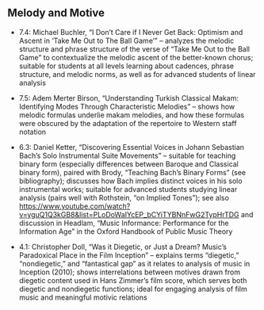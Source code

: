 ## Melody and Motive

- 7.4: Michael Buchler, “I Don’t Care if I Never Get Back: Optimism and Ascent in ‘Take Me Out to The Ball Game’” – analyzes the melodic structure and phrase structure of the verse of “Take Me Out to the Ball Game” to contextualize the melodic ascent of the better-known chorus; suitable for students at all levels learning about cadences, phrase structure, and melodic norms, as well as for advanced students of linear analysis

- 7.5: Adem Merter Birson, “Understanding Turkish Classical Makam: Identifying Modes Through Characteristic Melodies” – shows how melodic formulas underlie makam melodies, and how these formulas were obscured by the adaptation of the repertoire to Western staff notation

- 6.3: Daniel Ketter, “Discovering Essential Voices in Johann Sebastian Bach’s Solo Instrumental Suite Movements” – suitable for teaching binary form (especially differences between Baroque and Classical binary form), paired with Brody, “Teaching Bach’s Binary Forms” (see bibliography); discusses how Bach implies distinct voices in his solo instrumental works; suitable for advanced students studying linear analysis (pairs well with Rothstein, “on Implied Tones”); see also https://www.youtube.com/watch?v=yguQ1Q3kGB8&list=PLoDoWaIYcEP_bCYiTYBNnFwG2TypHrTDG and discussion in Headlam, “Music Informance: Performance for the Information Age” in the Oxford Handbook of Public Music Theory

- 4.1: Christopher Doll, “Was it Diegetic, or Just a Dream? Music’s Paradoxical Place in the Film Inception” – explains terms “diegetic,” “nondiegetic,” and “fantastical gap” as it relates to analysis of music in Inception (2010); shows interrelations between motives drawn from diegetic content used in Hans Zimmer’s film score, which serves both diegetic and nondiegetic functions; ideal for engaging analysis of film music and meaningful motivic relations
